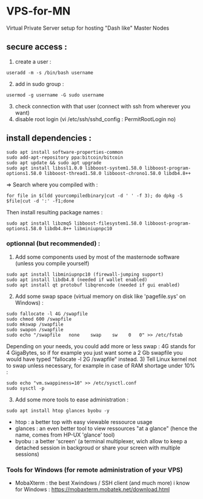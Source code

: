 # VPS-for-MN
Virtual Private Server setup for hosting "Dash like" Master Nodes

## secure access :
1) create a user : 
```
useradd -m -s /bin/bash username
```
2) add in sudo group : 
```
usermod -g username -G sudo username
```
3) check connection with that user (connect with ssh from wherever you want)
4) disable root login (vi /etc/ssh/sshd_config : PermitRootLogin no)

## install dependencies : 
```
sudo apt install software-properties-common
sudo add-apt-repository ppa:bitcoin/bitcoin
sudo apt update && sudo apt upgrade
sudo apt install libssl1.0.0 libboost-system1.58.0 libboost-program-options1.58.0 libboost-thread1.58.0 libboost-chrono1.58.0 libdb4.8++
```
=> Search where you compiled with :
```
for file in $(ldd yourcompiledbinary|cut -d ' ' -f 3); do dpkg -S $file|cut -d ':' -f1;done
```
Then install resulting package names : 
```
sudo apt install libzmq5 libboost-filesystem1.58.0 libboost-program-options1.58.0 libdb4.8++ libminiupnpc10
```

### optionnal (but recommended) :
1) Add some components used by most of the masternode software (unless you compile yourself)
```
sudo apt install libminiupnpc10 (firewall-jumping support)
sudo apt install libdb4.8 (needed if wallet enabled)
sudo apt install qt protobuf libqrencode (needed if gui enabled)
```
2) Add some swap space (virtual memory on disk like 'pagefile.sys' on Windows) : 
```
sudo fallocate -l 4G /swapfile
sudo chmod 600 /swapfile
sudo mkswap /swapfile
sudo swapon /swapfile
sudo echo "/swapfile   none    swap    sw    0   0" >> /etc/fstab
```
Depending on your needs, you could add more or less swap : 4G stands for 4 GigaBytes, so if for example you just want some a 2 Gb swapfile you would have typed "fallocate -l 2G /swapfile" instead.
3) Tell Linux kernel not to swap unless necessary, for example in case of RAM shortage under 10% :  
```
sudo echo "vm.swappiness=10" >> /etc/sysctl.conf
sudo sysctl -p
```
3) Add some more tools to ease administration : 
```
sudo apt install htop glances byobu -y
```
* htop : a better top with easy viewable ressource usage
* glances : an even better tool to view ressources "at a glance" (hence the name, comes from HP-UX 'glance' tool)
* byobu : a better 'screen' (a terminal multiplexer, wich allow to keep a detached session in backgroud or share your screen with multiple sessions)

### Tools for Windows (for remote administration of your VPS)
* MobaXterm : the best Xwindows / SSH client (and much more) i know for Windows : https://mobaxterm.mobatek.net/download.html

